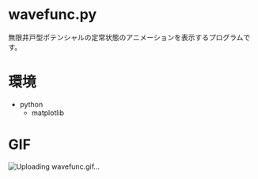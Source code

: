 # wavefunc.py
無限井戸型ポテンシャルの定常状態のアニメーションを表示するプログラムです。

# 環境
+ python
  + matplotlib

# GIF
![Uploading wavefunc.gif…]()

